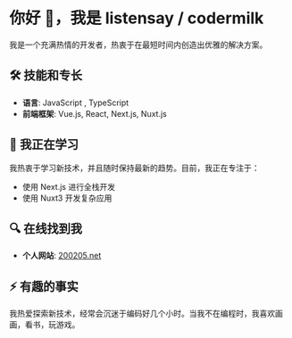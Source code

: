 # 你好 👋，我是 listensay / codermilk

我是一个充满热情的开发者，热衷于在最短时间内创造出优雅的解决方案。

## 🛠 技能和专长

- **语言**: JavaScript , TypeScript
- **前端框架**: Vue.js, React, Next.js, Nuxt.js

## 🌱 我正在学习

我热衷于学习新技术，并且随时保持最新的趋势。目前，我正在专注于：
- 使用 Next.js 进行全栈开发
- 使用 Nuxt3 开发复杂应用


## 🔍 在线找到我

- **个人网站**: [200205.net](https://200205.net)

## ⚡ 有趣的事实

我热爱探索新技术，经常会沉迷于编码好几个小时。当我不在编程时，我喜欢画画，看书，玩游戏。
